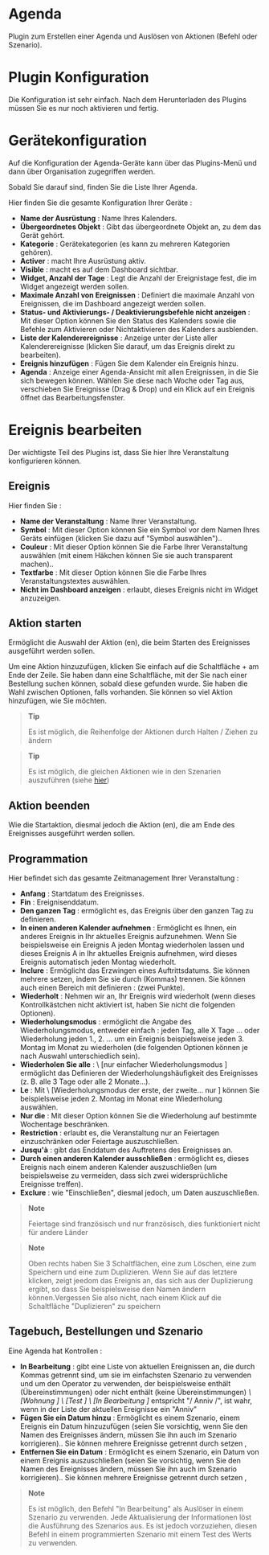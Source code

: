 # Agenda

Plugin zum Erstellen einer Agenda und Auslösen von Aktionen (Befehl oder Szenario).

# Plugin Konfiguration

Die Konfiguration ist sehr einfach. Nach dem Herunterladen des Plugins müssen Sie es nur noch aktivieren und fertig.

# Gerätekonfiguration

Auf die Konfiguration der Agenda-Geräte kann über das Plugins-Menü und dann über Organisation zugegriffen werden.

Sobald Sie darauf sind, finden Sie die Liste Ihrer Agenda.

Hier finden Sie die gesamte Konfiguration Ihrer Geräte :

-   **Name der Ausrüstung** : Name Ihres Kalenders.
-   **Übergeordnetes Objekt** : Gibt das übergeordnete Objekt an, zu dem das Gerät gehört.
-   **Kategorie** : Gerätekategorien (es kann zu mehreren Kategorien gehören).
-   **Activer** : macht Ihre Ausrüstung aktiv.
-   **Visible** : macht es auf dem Dashboard sichtbar.
-   **Widget, Anzahl der Tage** : Legt die Anzahl der Ereignistage fest, die im Widget angezeigt werden sollen.
-   **Maximale Anzahl von Ereignissen** : Definiert die maximale Anzahl von Ereignissen, die im Dashboard angezeigt werden sollen.
-   **Status- und Aktivierungs- / Deaktivierungsbefehle nicht anzeigen** : Mit dieser Option können Sie den Status des Kalenders sowie die Befehle zum Aktivieren oder Nichtaktivieren des Kalenders ausblenden.
-   **Liste der Kalenderereignisse** : Anzeige unter der Liste aller Kalenderereignisse (klicken Sie darauf, um das Ereignis direkt zu bearbeiten).
-   **Ereignis hinzufügen** : Fügen Sie dem Kalender ein Ereignis hinzu.
-   **Agenda** : Anzeige einer Agenda-Ansicht mit allen Ereignissen, in die Sie sich bewegen können. Wählen Sie diese nach Woche oder Tag aus, verschieben Sie Ereignisse (Drag & Drop) und ein Klick auf ein Ereignis öffnet das Bearbeitungsfenster.

# Ereignis bearbeiten

Der wichtigste Teil des Plugins ist, dass Sie hier Ihre Veranstaltung konfigurieren können.

## Ereignis

Hier finden Sie :

-   **Name der Veranstaltung** : Name Ihrer Veranstaltung.
-   **Symbol** : Mit dieser Option können Sie ein Symbol vor dem Namen Ihres Geräts einfügen (klicken Sie dazu auf "Symbol auswählen")..
-   **Couleur** : Mit dieser Option können Sie die Farbe Ihrer Veranstaltung auswählen (mit einem Häkchen können Sie sie auch transparent machen)..
-   **Textfarbe** : Mit dieser Option können Sie die Farbe Ihres Veranstaltungstextes auswählen.
-   **Nicht im Dashboard anzeigen** : erlaubt, dieses Ereignis nicht im Widget anzuzeigen.

## Aktion starten

Ermöglicht die Auswahl der Aktion (en), die beim Starten des Ereignisses ausgeführt werden sollen.

Um eine Aktion hinzuzufügen, klicken Sie einfach auf die Schaltfläche + am Ende der Zeile. Sie haben dann eine Schaltfläche, mit der Sie nach einer Bestellung suchen können, sobald diese gefunden wurde. Sie haben die Wahl zwischen Optionen, falls vorhanden. Sie können so viel Aktion hinzufügen, wie Sie möchten.

> **Tip**
>
> Es ist möglich, die Reihenfolge der Aktionen durch Halten / Ziehen zu ändern


> **Tip**
>
>Es ist möglich, die gleichen Aktionen wie in den Szenarien auszuführen (siehe [hier](https://jeedom.github.io/core/de_DE/scenario))

## Aktion beenden

Wie die Startaktion, diesmal jedoch die Aktion (en), die am Ende des Ereignisses ausgeführt werden sollen.

## Programmation

Hier befindet sich das gesamte Zeitmanagement Ihrer Veranstaltung :

-   **Anfang** : Startdatum des Ereignisses.
-   **Fin** : Ereignisenddatum.
-   **Den ganzen Tag** : ermöglicht es, das Ereignis über den ganzen Tag zu definieren.
-   **In einen anderen Kalender aufnehmen** : Ermöglicht es Ihnen, ein anderes Ereignis in Ihr aktuelles Ereignis aufzunehmen. Wenn Sie beispielsweise ein Ereignis A jeden Montag wiederholen lassen und dieses Ereignis A in Ihr aktuelles Ereignis aufnehmen, wird dieses Ereignis automatisch jeden Montag wiederholt.
-   **Inclure** : Ermöglicht das Erzwingen eines Auftrittsdatums. Sie können mehrere setzen, indem Sie sie durch (Kommas) trennen. Sie können auch einen Bereich mit definieren : (zwei Punkte).
-   **Wiederholt** : Nehmen wir an, Ihr Ereignis wird wiederholt (wenn dieses Kontrollkästchen nicht aktiviert ist, haben Sie nicht die folgenden Optionen).
-   **Wiederholungsmodus** : ermöglicht die Angabe des Wiederholungsmodus, entweder einfach : jeden Tag, alle X Tage ... oder Wiederholung jeden 1., 2. ... um ein Ereignis beispielsweise jeden 3. Montag im Monat zu wiederholen (die folgenden Optionen können je nach Auswahl unterschiedlich sein).
-   **Wiederholen Sie alle** : \ [nur einfacher Wiederholungsmodus \] ermöglicht das Definieren der Wiederholungshäufigkeit des Ereignisses (z. B. alle 3 Tage oder alle 2 Monate…).
-   **Le** : Mit \ [Wiederholungsmodus der erste, der zweite… nur \] können Sie beispielsweise jeden 2. Montag im Monat eine Wiederholung auswählen.
-   **Nur die** : Mit dieser Option können Sie die Wiederholung auf bestimmte Wochentage beschränken.
-   **Restriction** : erlaubt es, die Veranstaltung nur an Feiertagen einzuschränken oder Feiertage auszuschließen.
-   **Jusqu'à** : gibt das Enddatum des Auftretens des Ereignisses an.
-   **Durch einen anderen Kalender ausschließen** : ermöglicht es, dieses Ereignis nach einem anderen Kalender auszuschließen (um beispielsweise zu vermeiden, dass sich zwei widersprüchliche Ereignisse treffen).
-   **Exclure** : wie "Einschließen", diesmal jedoch, um Daten auszuschließen.

> **Note**
>
> Feiertage sind französisch und nur französisch, dies funktioniert nicht für andere Länder

> **Note**
>
> Oben rechts haben Sie 3 Schaltflächen, eine zum Löschen, eine zum Speichern und eine zum Duplizieren. Wenn Sie auf das letztere klicken, zeigt jeedom das Ereignis an, das sich aus der Duplizierung ergibt, so dass Sie beispielsweise den Namen ändern können.Vergessen Sie also nicht, nach einem Klick auf die Schaltfläche "Duplizieren" zu speichern

## Tagebuch, Bestellungen und Szenario

Eine Agenda hat Kontrollen :

-   **In Bearbeitung** : gibt eine Liste von aktuellen Ereignissen an, die durch Kommas getrennt sind, um sie im einfachsten Szenario zu verwenden und um den Operator zu verwenden, der beispielsweise enthält (Übereinstimmungen) oder nicht enthält (keine Übereinstimmungen) *\ [Wohnung \] \ [Test \] \ [In Bearbeitung \]* entspricht "/ Anniv /", ist wahr, wenn in der Liste der aktuellen Ereignisse ein "Anniv"
- **Fügen Sie ein Datum hinzu** : Ermöglicht es einem Szenario, einem Ereignis ein Datum hinzuzufügen (seien Sie vorsichtig, wenn Sie den Namen des Ereignisses ändern, müssen Sie ihn auch im Szenario korrigieren).. Sie können mehrere Ereignisse getrennt durch setzen ,
- **Entfernen Sie ein Datum** : Ermöglicht es einem Szenario, ein Datum von einem Ereignis auszuschließen (seien Sie vorsichtig, wenn Sie den Namen des Ereignisses ändern, müssen Sie ihn auch im Szenario korrigieren).. Sie können mehrere Ereignisse getrennt durch setzen ,

> **Note**
>
> Es ist möglich, den Befehl "In Bearbeitung" als Auslöser in einem Szenario zu verwenden. Jede Aktualisierung der Informationen löst die Ausführung des Szenarios aus. Es ist jedoch vorzuziehen, diesen Befehl in einem programmierten Szenario mit einem Test des Werts zu verwenden.
